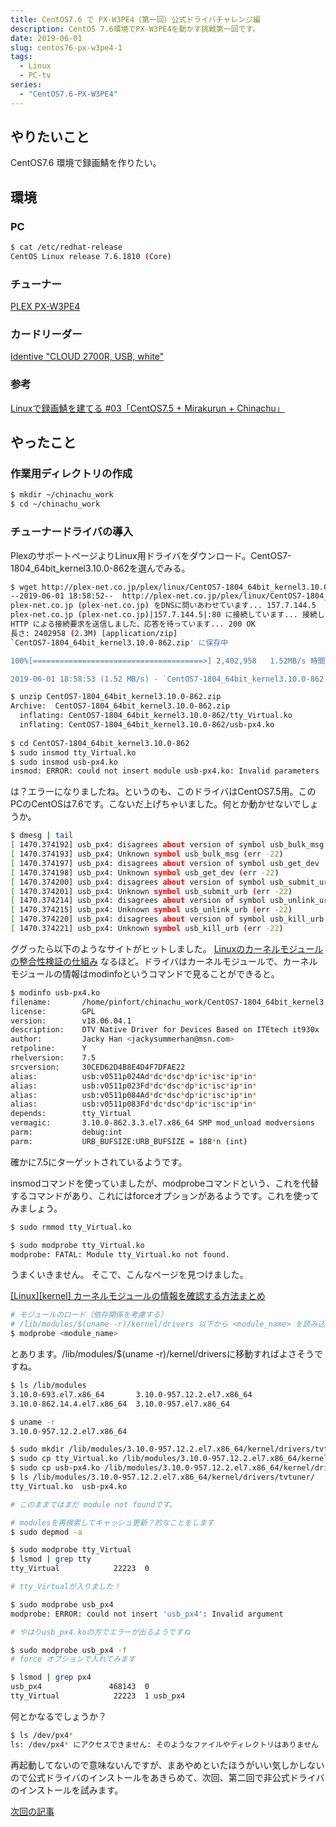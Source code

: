 ```yaml
---
title: CentOS7.6 で PX-W3PE4（第一回）公式ドライバチャレンジ編
description: CentOS 7.6環境でPX-W3PE4を動かす挑戦第一回です。
date: 2019-06-01
slug: centos76-px-w3pe4-1
tags:
  - Linux
  - PC-tv
series:
  - "CentOS7.6-PX-W3PE4"
---
```

## やりたいこと

CentOS7.6 環境で録画鯖を作りたい。

## 環境

### PC

```bash
$ cat /etc/redhat-release
CentOS Linux release 7.6.1810 (Core)
```

### チューナー
[PLEX PX-W3PE4](http://www.plex-net.co.jp/product/px-w3pe4/)

### カードリーダー
[Identive "CLOUD 2700R, USB, white"](https://www.amazon.co.jp/gp/product/B00EUV2NVE/ref=ppx_yo_dt_b_asin_title_o05_s00?ie=UTF8&psc=1)

### 参考
[Linuxで録画鯖を建てる #03「CentOS7.5 + Mirakurun + Chinachu」](https://yy-kuso.hatenablog.com/entry/recorder03)

## やったこと

### 作業用ディレクトリの作成

```bash
$ mkdir ~/chinachu_work
$ cd ~/chinachu_work
```

### チューナードライバの導入

PlexのサポートページよりLinux用ドライバをダウンロード。CentOS7-1804\_64bit_kernel3.10.0-862を選んでみる。

```bash
$ wget http://plex-net.co.jp/plex/linux/CentOS7-1804_64bit_kernel3.10.0-862.zip
--2019-06-01 18:58:52--  http://plex-net.co.jp/plex/linux/CentOS7-1804_64bit_kernel3.10.0-862.zip
plex-net.co.jp (plex-net.co.jp) をDNSに問いあわせています... 157.7.144.5
plex-net.co.jp (plex-net.co.jp)|157.7.144.5|:80 に接続しています... 接続しました。
HTTP による接続要求を送信しました、応答を待っています... 200 OK
長さ: 2402958 (2.3M) [application/zip]
`CentOS7-1804_64bit_kernel3.10.0-862.zip' に保存中

100%[======================================>] 2,402,958   1.52MB/s 時間 1.5s

2019-06-01 18:58:53 (1.52 MB/s) - `CentOS7-1804_64bit_kernel3.10.0-862.zip' へ保存完了 [2402958/2402958]
```
```bash
$ unzip CentOS7-1804_64bit_kernel3.10.0-862.zip
Archive:  CentOS7-1804_64bit_kernel3.10.0-862.zip
  inflating: CentOS7-1804_64bit_kernel3.10.0-862/tty_Virtual.ko
  inflating: CentOS7-1804_64bit_kernel3.10.0-862/usb-px4.ko
  
$ cd CentOS7-1804_64bit_kernel3.10.0-862
$ sudo insmod tty_Virtual.ko
$ sudo insmod usb-px4.ko
insmod: ERROR: could not insert module usb-px4.ko: Invalid parameters
```
は？エラーになりましたね。というのも、このドライバはCentOS7.5用。このPCのCentOSは7.6です。こないだ上げちゃいました。何とか動かせないでしょうか。

```bash
$ dmesg | tail
[ 1470.374192] usb_px4: disagrees about version of symbol usb_bulk_msg
[ 1470.374193] usb_px4: Unknown symbol usb_bulk_msg (err -22)
[ 1470.374197] usb_px4: disagrees about version of symbol usb_get_dev
[ 1470.374198] usb_px4: Unknown symbol usb_get_dev (err -22)
[ 1470.374200] usb_px4: disagrees about version of symbol usb_submit_urb
[ 1470.374201] usb_px4: Unknown symbol usb_submit_urb (err -22)
[ 1470.374214] usb_px4: disagrees about version of symbol usb_unlink_urb
[ 1470.374215] usb_px4: Unknown symbol usb_unlink_urb (err -22)
[ 1470.374220] usb_px4: disagrees about version of symbol usb_kill_urb
[ 1470.374221] usb_px4: Unknown symbol usb_kill_urb (err -22)
```

ググったら以下のようなサイトがヒットしました。
[Linuxのカーネルモジュールの整合性検証の仕組み](https://blog.bitmeister.jp/?p=2916)
なるほど。ドライバはカーネルモジュールで、カーネルモジュールの情報はmodinfoというコマンドで見ることができると。

```bash
$ modinfo usb-px4.ko
filename:       /home/pinfort/chinachu_work/CentOS7-1804_64bit_kernel3.10.0-862/usb-px4.ko
license:        GPL
version:        v18.06.04.1
description:    DTV Native Driver for Devices Based on ITEtech it930x
author:         Jacky Han <jackysummerhan@msn.com>
retpoline:      Y
rhelversion:    7.5
srcversion:     30CED62D4B8E4D4F7DFAE22
alias:          usb:v0511p024Ad*dc*dsc*dp*ic*isc*ip*in*
alias:          usb:v0511p023Fd*dc*dsc*dp*ic*isc*ip*in*
alias:          usb:v0511p084Ad*dc*dsc*dp*ic*isc*ip*in*
alias:          usb:v0511p083Fd*dc*dsc*dp*ic*isc*ip*in*
depends:        tty_Virtual
vermagic:       3.10.0-862.3.3.el7.x86_64 SMP mod_unload modversions
parm:           debug:int
parm:           URB_BUFSIZE:URB_BUFSIZE = 188*n (int)
```
確かに7.5にターゲットされているようです。

insmodコマンドを使っていましたが、modprobeコマンドという、これを代替するコマンドがあり、これにはforceオプションがあるようです。これを使ってみましょう。

```bash
$ sudo rmmod tty_Virtual.ko
```

```bash
$ sudo modprobe tty_Virtual.ko
modprobe: FATAL: Module tty_Virtual.ko not found.
```

うまくいきません。
そこで、こんなページを見つけました。

[[Linux][kernel] カーネルモジュールの情報を確認する方法まとめ](https://qiita.com/koara-local/items/309aec36352f113d4519)

```bash
# モジュールのロード（依存関係を考慮する）
# /lib/modules/$(uname -r)/kernel/drivers 以下から <module_name> を読み込み
$ modprobe <module_name>
```

とあります。/lib/modules/$(uname -r)/kernel/driversに移動すればよさそうですね。

```bash
$ ls /lib/modules
3.10.0-693.el7.x86_64       3.10.0-957.12.2.el7.x86_64
3.10.0-862.14.4.el7.x86_64  3.10.0-957.el7.x86_64

$ uname -r
3.10.0-957.12.2.el7.x86_64

$ sudo mkdir /lib/modules/3.10.0-957.12.2.el7.x86_64/kernel/drivers/tvtuner
$ sudo cp tty_Virtual.ko /lib/modules/3.10.0-957.12.2.el7.x86_64/kernel/drivers/tvtuner/
$ sudo cp usb-px4.ko /lib/modules/3.10.0-957.12.2.el7.x86_64/kernel/drivers/tvtuner/
$ ls /lib/modules/3.10.0-957.12.2.el7.x86_64/kernel/drivers/tvtuner/
tty_Virtual.ko  usb-px4.ko

# このままではまだ module not foundです。

# modulesを再検索してキャッシュ更新？的なことをします
$ sudo depmod -a

$ sudo modprobe tty_Virtual
$ lsmod | grep tty
tty_Virtual            22223  0

# tty_Virtualが入りました！

$ sudo modprobe usb_px4
modprobe: ERROR: could not insert 'usb_px4': Invalid argument

# やはりusb_px4.koの方でエラーが出るようですね

$ sudo modprobe usb_px4 -f
# force オプションで入れてみます

$ lsmod | grep px4
usb_px4               468143  0
tty_Virtual            22223  1 usb_px4
```

何とかなるでしょうか？

```bash
$ ls /dev/px4*
ls: /dev/px4* にアクセスできません: そのようなファイルやディレクトリはありません
```
再起動してないので意味ないんですが、まあやめといたほうがいい気しかしないので公式ドライバのインストールをあきらめて、次回、第二回で非公式ドライバのインストールを試みます。

[次回の記事](centos76-px-w3pe4-2)
